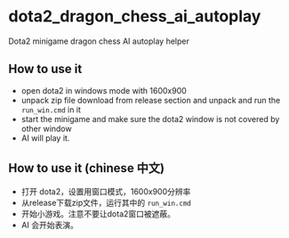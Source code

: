 # dota2_dragon_chess_ai_autoplay
Dota2 minigame dragon chess AI autoplay helper


## How to use it
* open dota2 in windows mode with 1600x900
* unpack zip file download from release section and unpack and run the `run_win.cmd` in it
* start the minigame and make sure the dota2 window is not covered by other window
* AI will play it.
  
## How to use it (chinese 中文)
* 打开 dota2，设置用窗口模式，1600x900分辨率
* 从release下载zip文件，运行其中的 `run_win.cmd` 
* 开始小游戏。注意不要让dota2窗口被遮蔽。
* AI 会开始表演。

